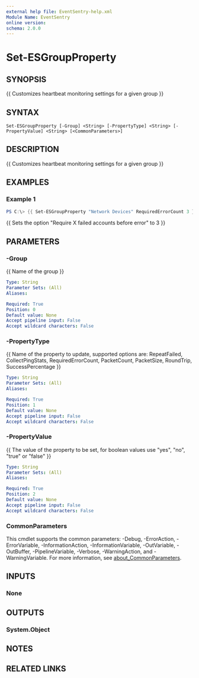 ```yaml
---
external help file: EventSentry-help.xml
Module Name: EventSentry
online version:
schema: 2.0.0
---
```


# Set-ESGroupProperty

## SYNOPSIS
{{ Customizes heartbeat monitoring settings for a given group }}

## SYNTAX

```
Set-ESGroupProperty [-Group] <String> [-PropertyType] <String> [-PropertyValue] <String> [<CommonParameters>]
```

## DESCRIPTION
{{ Customizes heartbeat monitoring settings for a given group }}

## EXAMPLES

### Example 1
```powershell
PS C:\> {{ Set-ESGroupProperty "Network Devices" RequiredErrorCount 3 }}
```

{{ Sets the option "Require X failed accounts before error" to 3 }}

## PARAMETERS

### -Group
{{ Name of the group }}

```yaml
Type: String
Parameter Sets: (All)
Aliases:

Required: True
Position: 0
Default value: None
Accept pipeline input: False
Accept wildcard characters: False
```

### -PropertyType
{{ Name of the property to update, supported options are: RepeatFailed, CollectPingStats, RequiredErrorCount, PacketCount, PacketSize, RoundTrip, SuccessPercentage }}

```yaml
Type: String
Parameter Sets: (All)
Aliases:

Required: True
Position: 1
Default value: None
Accept pipeline input: False
Accept wildcard characters: False
```

### -PropertyValue
{{ The value of the property to be set, for boolean values use "yes", "no", "true" or "false" }}

```yaml
Type: String
Parameter Sets: (All)
Aliases:

Required: True
Position: 2
Default value: None
Accept pipeline input: False
Accept wildcard characters: False
```

### CommonParameters
This cmdlet supports the common parameters: -Debug, -ErrorAction, -ErrorVariable, -InformationAction, -InformationVariable, -OutVariable, -OutBuffer, -PipelineVariable, -Verbose, -WarningAction, and -WarningVariable. For more information, see [about_CommonParameters](http://go.microsoft.com/fwlink/?LinkID=113216).

## INPUTS

### None

## OUTPUTS

### System.Object
## NOTES

## RELATED LINKS
